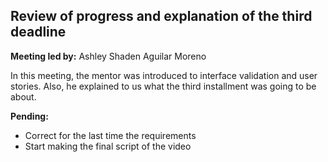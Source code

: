 ## Review of progress and explanation of the third deadline
**Meeting led by:** Ashley Shaden Aguilar Moreno

In this meeting, the mentor was introduced to interface validation and user stories. Also, he explained to us what the third installment was going to be about.

**Pending:**
- Correct for the last time the requirements
- Start making the final script of the video


